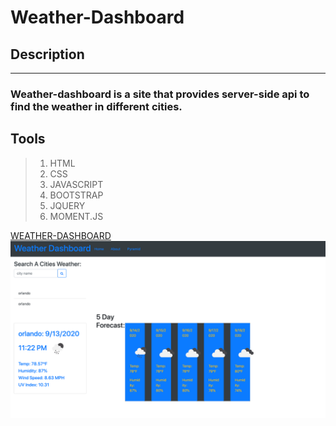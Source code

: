 # **Weather-Dashboard**
## Description
---
### Weather-dashboard is a site that provides server-side api to find the weather in different cities.

## Tools 
>1. HTML
>2. CSS
>3. JAVASCRIPT
>4. BOOTSTRAP
>5. JQUERY
>6. MOMENT.JS

[WEATHER-DASHBOARD](https://mcowley1.github.io/weather-dashboard/)
![weather-dashboard](weather.png)